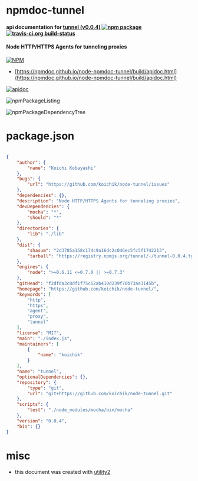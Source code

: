 # npmdoc-tunnel

#### api documentation for  [tunnel (v0.0.4)](https://github.com/koichik/node-tunnel/)  [![npm package](https://img.shields.io/npm/v/npmdoc-tunnel.svg?style=flat-square)](https://www.npmjs.org/package/npmdoc-tunnel) [![travis-ci.org build-status](https://api.travis-ci.org/npmdoc/node-npmdoc-tunnel.svg)](https://travis-ci.org/npmdoc/node-npmdoc-tunnel)

#### Node HTTP/HTTPS Agents for tunneling proxies

[![NPM](https://nodei.co/npm/tunnel.png?downloads=true&downloadRank=true&stars=true)](https://www.npmjs.com/package/tunnel)

- [https://npmdoc.github.io/node-npmdoc-tunnel/build/apidoc.html](https://npmdoc.github.io/node-npmdoc-tunnel/build/apidoc.html)

[![apidoc](https://npmdoc.github.io/node-npmdoc-tunnel/build/screenCapture.buildCi.browser.%252Ftmp%252Fbuild%252Fapidoc.html.png)](https://npmdoc.github.io/node-npmdoc-tunnel/build/apidoc.html)

![npmPackageListing](https://npmdoc.github.io/node-npmdoc-tunnel/build/screenCapture.npmPackageListing.svg)

![npmPackageDependencyTree](https://npmdoc.github.io/node-npmdoc-tunnel/build/screenCapture.npmPackageDependencyTree.svg)



# package.json

```json

{
    "author": {
        "name": "Koichi Kobayashi"
    },
    "bugs": {
        "url": "https://github.com/koichik/node-tunnel/issues"
    },
    "dependencies": {},
    "description": "Node HTTP/HTTPS Agents for tunneling proxies",
    "devDependencies": {
        "mocha": "*",
        "should": "*"
    },
    "directories": {
        "lib": "./lib"
    },
    "dist": {
        "shasum": "2d3785a158c174c9a16dc2c046ec5fc5f1742213",
        "tarball": "https://registry.npmjs.org/tunnel/-/tunnel-0.0.4.tgz"
    },
    "engines": {
        "node": ">=0.6.11 <=0.7.0 || >=0.7.3"
    },
    "gitHead": "f2dfda3c8df1f75c62ab410d239f70b73aa3145b",
    "homepage": "https://github.com/koichik/node-tunnel/",
    "keywords": [
        "http",
        "https",
        "agent",
        "proxy",
        "tunnel"
    ],
    "license": "MIT",
    "main": "./index.js",
    "maintainers": [
        {
            "name": "koichik"
        }
    ],
    "name": "tunnel",
    "optionalDependencies": {},
    "repository": {
        "type": "git",
        "url": "git+https://github.com/koichik/node-tunnel.git"
    },
    "scripts": {
        "test": "./node_modules/mocha/bin/mocha"
    },
    "version": "0.0.4",
    "bin": {}
}
```



# misc
- this document was created with [utility2](https://github.com/kaizhu256/node-utility2)
